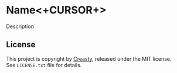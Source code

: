 Name<+CURSOR+>
====

Description

License
-------

This project is copyright by [Creasty](http://creasty.com), released under the MIT license.  
See `LICENSE.txt` file for details.
